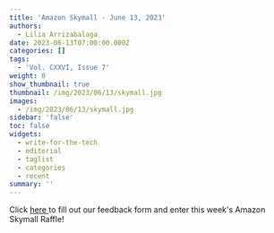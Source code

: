```yaml
---
title: 'Amazon Skymall - June 13, 2023'
authors:
  - Lilia Arrizabalaga
date: 2023-06-13T07:00:00.000Z
categories: []
tags:
  - 'Vol. CXXVI, Issue 7'
weight: 0
show_thumbnail: true
thumbnail: /img/2023/06/13/skymall.jpg
images:
  - /img/2023/06/13/skymall.jpg
sidebar: 'false'
toc: false
widgets:
  - write-for-the-tech
  - editorial
  - taglist
  - categories
  - recent
summary: ''
---
```


Click [here ](https://forms.gle/i5afB6iwsh5hkdvN8)to fill out our feedback form and enter this week's Amazon Skymall Raffle!
